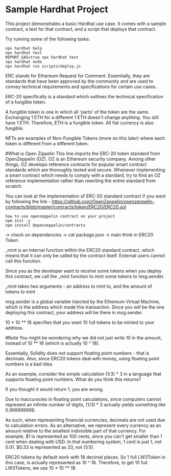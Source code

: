 # Sample Hardhat Project

This project demonstrates a basic Hardhat use case. It comes with a sample contract, a test for that contract, and a script that deploys that contract.

Try running some of the following tasks:

```shell
npx hardhat help
npx hardhat test
REPORT_GAS=true npx hardhat test
npx hardhat node
npx hardhat run scripts/deploy.js
```

ERC stands for Ethereum Request for Comment. Essentially, they are standards that have been approved by the community and are used to convey technical requirements and specifications for certain use cases.

ERC-20 specifically is a standard which outlines the technical specification of a fungible token.

A fungible token is one in which all 'parts' of the token are the same. Exchanging 1 ETH for a different 1 ETH doesn't change anything. You still have 1 ETH. Therefore, ETH is a fungible token. All fiat currency is also fungible.

NFTs are examples of Non-Fungible Tokens (more on this later) where each token is different from a different token.

#What is Open Zippelin
This line imports the ERC-20 token standard from OpenZeppelin (OZ). OZ is an Ethereum security company. Among other things, OZ develops reference contracts for popular smart contract standards which are thoroughly tested and secure. Whenever implementing a smart contract which needs to comply with a standard, try to find an OZ reference implementation rather than rewriting the entire standard from scratch.

You can look at the implementation of ERC-20 standard contract if you want by following the link - https://github.com/OpenZeppelin/openzeppelin-contracts/blob/master/contracts/token/ERC20/ERC20.sol

```
how to use openzeppelin contract on your project
npm init -y
npm install @openzeppelin/contracts
```

-> check on dependencies
-> cat package.json
-> main think in ERC20 Token

_mint is an internal function within the ERC20 standard contract, which means that it can only be called by the contract itself. External users cannot call this function.

Since you as the developer want to receive some tokens when you deploy this contract, we call the _mint function to mint some tokens to msg.sender.

_mint takes two arguments - an address to mint to, and the amount of tokens to mint

msg.sender is a global variable injected by the Ethereum Virtual Machine, which is the address which made this transaction. Since you will be the one deploying this contract, your address will be there in msg.sender.

10 * 10 ** 18 specifies that you want 10 full tokens to be minted to your address.

#Note
You might be wondering why we did not just write 10 in the amount, instead of 10 ** 18 (which is actually 10 ^ 18).

Essentially, Solidity does not support floating point numbers - that is decimals. Also, since ERC20 tokens deal with money, using floating point numbers is a bad idea.

As an example, consider the simple calculation (1/3) * 3 in a language that supports floating point numbers. What do you think this returns?

If you thought it would return 1, you are wrong.

Due to inaccuracies in floating point calculations, since computers cannot represent an infinite number of digits, (1/3) * 3 actually yields something like 0.999999999.

As such, when representing financial currencies, decimals are not used due to calculation errors. As an alternative, we represent every currency as an amount relative to the smallest indivisible part of that currency. For example, $1 is represented as 100 cents, since you can't get smaller than 1 cent when dealing with USD. In that numbering system, 1 cent is just 1, not 0.01. $0.33 is represented as 33, not (1/3).

ERC20 tokens by default work with 18 decimal places. So 1 full LW3Token in this case, is actually represented as 10 ^ 18. Therefore, to get 10 full LW3Tokens, we use 10 * 10 ** 18.
